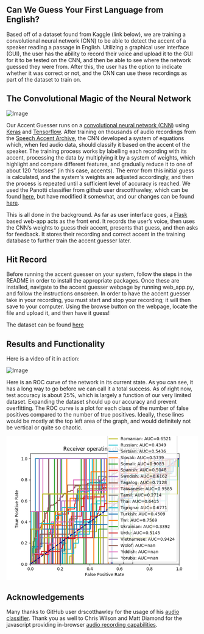 ## Can We Guess Your First Language from English?

Based off of a dataset found from Kaggle (link below), we are training a convolutional neural network (CNN) to be able to detect the accent of a speaker reading a passage in English. Utilizing a graphical user interface (GUI), the user has the ability to record their voice and upload it to the GUI for it to be tested on the CNN, and then be able to see where the network guessed they were from. After this, the user has the option to indicate whether it was correct or not, and the CNN can use these recordings as part of the dataset to train on.

## The Convolutional Magic of the Neural Network

![Image](images/flowChart.png)

Our Accent Guesser runs on a [convolutional neural network (CNN)](https://en.wikipedia.org/wiki/Convolutional_neural_network) using [Keras](https://keras.io/) and [Tensorflow](https://www.tensorflow.org/). After training on thousands of audio recordings from the [Speech Accent Archive](http://accent.gmu.edu/), the CNN developed a system of equations which, when fed audio data, should classify it based on the accent of the speaker. The training process works by labelling each recording with its accent, processing the data by multiplying it by a system of weights, which highlight and compare different features, and gradually reduce it to one of about 120 “classes” (in this case, accents). The error from this initial guess is calculated, and the system's weights are adjusted accordingly, and then the process is repeated until a sufficient level of accuracy is reached. We used the Panotti classifier from github user drscotthawley, which can be found [here](https://github.com/drscotthawley/panotti), but have modified it somewhat, and our changes can be found [here](https://github.com/JonahSpicher/NewClassifier).

This is all done in the background. As far as user interface goes, a [Flask](http://flask.pocoo.org/) based web-app acts as the front end. It records the user’s voice, then uses the CNN’s weights to guess their accent, presents that guess, and then asks for feedback. It stores their recording and correct accent in the training database to further train the accent guesser later.


## Hit Record

Before running the accent guesser on your system, follow the steps in the README in order to install the appropriate packages. Once these are installed, navigate to the accent guesser webpage by running web_app.py, and follow the instructions onscreen. In order to have the accent guesser take in your recording, you must start and stop your recording; it will then save to your computer. Using the browse button on the webpage, locate the file and upload it, and then have it guess!

The dataset can be found [here](https://www.kaggle.com/rtatman/speech-accent-archive)


## Results and Functionality

Here is a video of it in action:

![Image](images/Picture1.png)

Here is an ROC curve of the network in its current state. As you can see, it has a long way to go before we can call it a total success. As of right now, test accuracy is about 25%, which is largely a function of our very limited dataset. Expanding the dataset should up our accuracy and prevent overfitting. The ROC curve is a plot for each class of the number of false positives compared to the number of true positives. Ideally, these lines would be mostly at the top left area of the graph, and would definitely not be vertical or quite so chaotic.

![Image](images/roc_curves.png)

## Acknowledgements

Many thanks to GitHub user drscotthawley for the usage of his [audio classifier](https://github.com/drscotthawley/panotti).
Thank you as well to Chris Wilson and Matt Diamond for the javascript providing in-browser [audio recording capabilities](https://webaudiodemos.appspot.com/AudioRecorder/index.html).
